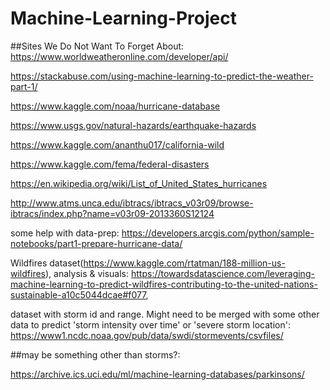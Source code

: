 # Machine-Learning-Project

##Sites We Do Not Want To Forget About:
  https://www.worldweatheronline.com/developer/api/
  
  https://stackabuse.com/using-machine-learning-to-predict-the-weather-part-1/
  
  https://www.kaggle.com/noaa/hurricane-database
  
  https://www.usgs.gov/natural-hazards/earthquake-hazards
  
  https://www.kaggle.com/ananthu017/california-wild
  
  https://www.kaggle.com/fema/federal-disasters
  
  https://en.wikipedia.org/wiki/List_of_United_States_hurricanes
  
  
  http://www.atms.unca.edu/ibtracs/ibtracs_v03r09/browse-ibtracs/index.php?name=v03r09-2013360S12124
  
  some help with data-prep: https://developers.arcgis.com/python/sample-notebooks/part1-prepare-hurricane-data/
  
 Wildfires dataset(https://www.kaggle.com/rtatman/188-million-us-wildfires), analysis & visuals: https://towardsdatascience.com/leveraging-machine-learning-to-predict-wildfires-contributing-to-the-united-nations-sustainable-a10c5044dcae#f077, 
 
 dataset with storm id and range. Might need to be merged with some other data to predict 'storm intensity over time' or 'severe storm location': https://www1.ncdc.noaa.gov/pub/data/swdi/stormevents/csvfiles/ 
  
 ##may be something other than storms?: 
 
https://archive.ics.uci.edu/ml/machine-learning-databases/parkinsons/
 
  
  
  
